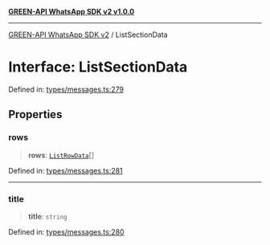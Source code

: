 [**GREEN-API WhatsApp SDK v2 v1.0.0**](../README.md)

***

[GREEN-API WhatsApp SDK v2](../globals.md) / ListSectionData

# Interface: ListSectionData

Defined in: [types/messages.ts:279](https://github.com/green-api/whatsapp-api-client-js-v2/blob/6c31521abaa4e85365f3538298181cae99417bce/src/types/messages.ts#L279)

## Properties

### rows

> **rows**: [`ListRowData`](ListRowData.md)[]

Defined in: [types/messages.ts:281](https://github.com/green-api/whatsapp-api-client-js-v2/blob/6c31521abaa4e85365f3538298181cae99417bce/src/types/messages.ts#L281)

***

### title

> **title**: `string`

Defined in: [types/messages.ts:280](https://github.com/green-api/whatsapp-api-client-js-v2/blob/6c31521abaa4e85365f3538298181cae99417bce/src/types/messages.ts#L280)
